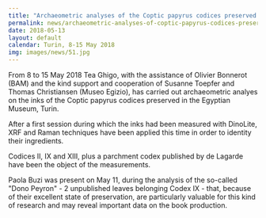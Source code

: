 ```yaml
---
title: "Archaeometric analyses of the Coptic papyrus codices preserved in the Egyptian Museum"
permalink: news/archaeometric-analyses-of-coptic-papyrus-codices-preserved-in-the-egyptian-museum-turin
date: 2018-05-13
layout: default
calendar: Turin, 8-15 May 2018
img: images/news/51.jpg
---
```


From 8 to 15 May 2018 Tea Ghigo, with the assistance of Olivier Bonnerot (BAM) and the kind support and cooperation of Susanne Toepfer and Thomas Christiansen (Museo Egizio), has carried out archaeometric analyes on the inks of the Coptic papyrus codices preserved in the Egyptian Museum, Turin.

After a first session during which the inks had been measured with DinoLite, XRF and Raman techniques have been applied this time in order to identity their ingredients.

Codices II, IX and XIII, plus a parchment codex published by de Lagarde have been the object of the measurements.

Paola Buzi was present on May 11, during the analysis of the so-called "Dono Peyron" - 2 unpublished leaves belonging Codex IX - that, because of their excellent state of preservation, are particularly valuable for this kind of research and may reveal important data on the book production.

 
